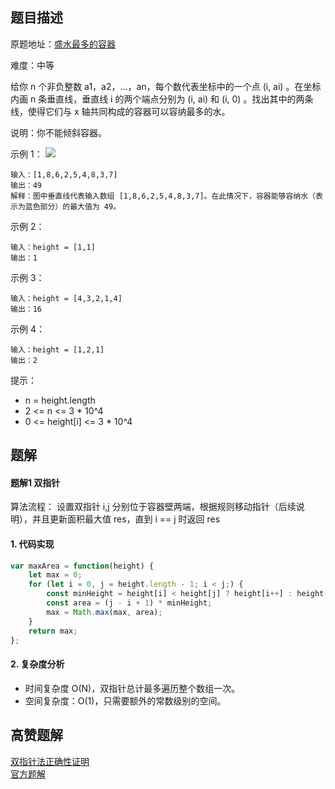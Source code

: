 ## 题目描述

原题地址：[盛水最多的容器](https://leetcode-cn.com/problems/3sum/)

难度：中等

给你 n 个非负整数 a1，a2，...，an，每个数代表坐标中的一个点 (i, ai) 。在坐标内画 n 条垂直线，垂直线 i 的两个端点分别为 (i, ai) 和 (i, 0) 。找出其中的两条线，使得它们与 x 轴共同构成的容器可以容纳最多的水。

说明：你不能倾斜容器。

示例 1：
![](./img/question_11.jpeg)
```
输入：[1,8,6,2,5,4,8,3,7]
输出：49 
解释：图中垂直线代表输入数组 [1,8,6,2,5,4,8,3,7]。在此情况下，容器能够容纳水（表示为蓝色部分）的最大值为 49。
```
示例 2：
```
输入：height = [1,1]
输出：1
```
示例 3：
```
输入：height = [4,3,2,1,4]
输出：16
```
示例 4：
```
输入：height = [1,2,1]
输出：2
```

提示：
- n = height.length
- 2 <= n <= 3 * 10^4
- 0 <= height[i] <= 3 * 10^4

## 题解
#### 题解1 双指针
算法流程： 设置双指针 i,j 分别位于容器壁两端，根据规则移动指针（后续说明），并且更新面积最大值 res，直到 i == j 时返回 res
#### 1. 代码实现
```js
var maxArea = function(height) {
    let max = 0;
    for (let i = 0, j = height.length - 1; i < j;) {
        const minHeight = height[i] < height[j] ? height[i++] : height[j--];
        const area = (j - i + 1) * minHeight;
        max = Math.max(max, area);
    }
    return max;
};
```

#### 2. 复杂度分析
- 时间复杂度 O(N)，双指针总计最多遍历整个数组一次。
- 空间复杂度：O(1)，只需要额外的常数级别的空间。

## 高赞题解
[双指针法正确性证明](https://leetcode-cn.com/problems/container-with-most-water/solution/shuang-zhi-zhen-fa-zheng-que-xing-zheng-ming-by-r3/)  
[官方题解](https://leetcode-cn.com/problems/container-with-most-water/solution/sheng-zui-duo-shui-de-rong-qi-by-leetcode-solution/)  